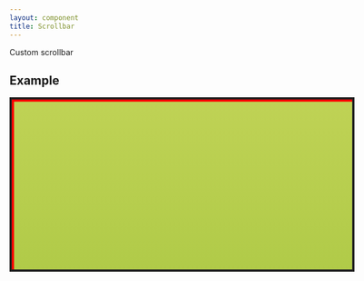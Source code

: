 ```yaml
---
layout: component
title: Scrollbar
---
```


Custom scrollbar

## Example

<div component="scrollbar" style="width: 600px; height: 300px; border: solid 4px #222; background: #444; overflow-y: scroll;">
  <div style="width: 100%; height: 2000px; background: #bfd255; background: linear-gradient(to bottom, #bfd255 0%,#8eb92a 50%,#72aa00 51%,#9ecb2d 100%); border: solid 4px #f00;">
  </div>
</div>

